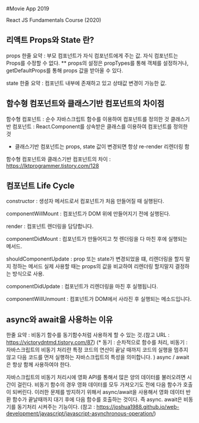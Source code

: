 #Movie App 2019

React JS Fundamentals Course (2020)



## 리액트 Props와 State 란?
props 한줄 요약 : 부모 컴포넌트가 자식 컴포넌트에게 주는 값. 자식 컴포넌트는 Props를 수정할 수 없다.
** props의 설정은 propTypes를 통해 객체를 설정하거나, getDefaultProps를 통해 props 값을 받아올 수 있다.

state 한줄 요약 : 컴포넌트 내부에 존재하고 있고 상태값 변경이 가능한 값.

## 함수형 컴포넌트와 클래스기반 컴포넌트의 차이점

함수형 컴포넌트 : 순수 자바스크립트 함수를 이용하여 컴포넌트를 정의한 것
클래스기반 컴포넌트 : React.Component를 상속받은 클래스를 이용하여 컴포넌트를 정의한 것
- 클래스기반 컴포넌트는 props, state 값이 변경되면 항상 re-render 리렌더링 함

함수형 컴포넌트와 클래스기반 컴포넌트의 차이 : https://lktprogrammer.tistory.com/128

## 컴포넌트 Life Cycle

constructor : 생성자 메서드로서 컴포넌트가 처음 만들어질 때 실행된다.

componentWillMount : 컴포넌트가 DOM 위에 만들어지기 전에 실행된다.

render : 컴포넌트 렌더링을 담당합니다.

componentDidMount : 컴포넌트가 만들어지고 첫 렌더링을 다 마친 후에 실행되는 메서드.

shouldComponentUpdate : prop 또는 state가 변경되었을 떄, 리렌더링을 할지 말지 정하는 메서드
실제 사용할 때는 props의 값을 비교하여 리렌더링 할지말지 결정하는 방식으로 사용.

componentDidUpdate : 컴포넌트가 리렌더링을 마친 후 실행됩니다.

componentWillUnmount : 컴포넌트가 DOM에서 사라진 후 실행되는 메소드입니다.


## async와 await을 사용하는 이유
한줄 요약 : 비동기 함수를 동기함수처럼 사용하게 할 수 있는 것.(참고 URL : https://victorydntmd.tistory.com/87)
(* 동기 : 순차적으로 함수를 처리, 
비동기 : 자바스크립트의 비동기 처리란 특정 코드의 연산이 끝날 때까지 코드의 실행을 멈추지 않고 다음 코드를 먼저 실행하는 자바스크립트의 특성을 의미합니다. )
async / await은 항상 함께 사용하여야 한다.

자바스크립트의 비동기 처리시에 영화 API를 통해서 많은 양의 데이터를 불러오려면 시간이 걸린다. 비동기 함수의 경우 영화 데이터를 모두 가져오기도 전에 다음 함수가 호출이 되버린다. 이러한 문제를 방지하기 위해서 async/await을 사용해서 영화 데이터 반환 함수가 끝날때까지 대기 후에 다음 함수를 호출하는 것이다. 즉 async. await은 비동기를 동기처리 시켜주는 기능이다.
(참고 : https://joshua1988.github.io/web-development/javascript/javascript-asynchronous-operation/)









